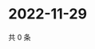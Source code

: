 # 2022-11-29

共 0 条

<!-- BEGIN WEIBO -->
<!-- 最后更新时间 Tue Nov 29 2022 13:00:54 GMT+0800 (China Standard Time) -->

<!-- END WEIBO -->
